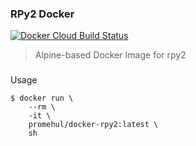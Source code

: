 ### RPy2 Docker

[![Docker Cloud Build Status](https://img.shields.io/docker/cloud/build/achillesrasquinha/rpy2.svg)](https://hub.docker.com/r/promehul/docker-rpy2)

> Alpine-based Docker Image for rpy2

### 
Usage

```
$ docker run \
    --rm \
    -it \
    promehul/docker-rpy2:latest \
    sh
```
